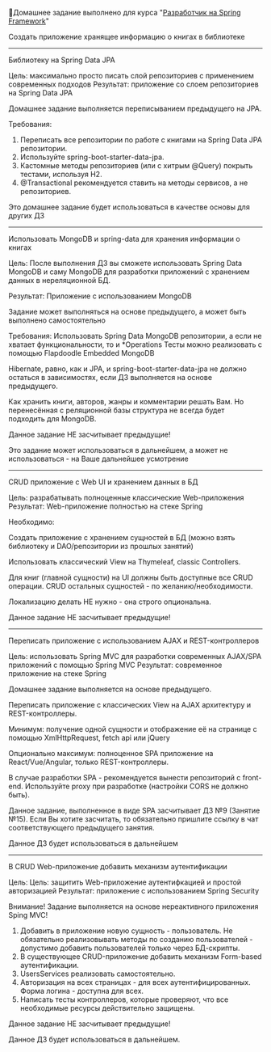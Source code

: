🔖Домашнее задание выполнено для курса "[Разработчик на Spring Framework](https://otus.ru/lessons/javaspring/)"

Создать приложение хранящее информацию о книгах в библиотеке

________________
Библиотеку на Spring Data JPA

Цель: максимально просто писать слой репозиториев с применением современных подходов Результат: приложение со слоем репозиториев
на Spring Data JPA

Домашнее задание выполняется переписыванием предыдущего на JPA.

Требования:

1. Переписать все репозитории по работе с книгами на Spring Data JPA репозитории.
2. Используйте spring-boot-starter-data-jpa.
3. Кастомные методы репозиториев (или с хитрым @Query) покрыть тестами, используя H2.
4. @Transactional рекомендуется ставить на методы сервисов, а не репозиториев.

Это домашнее задание будет использоваться в качестве основы для других ДЗ

-----------
Использовать MongoDB и spring-data для хранения информации о книгах

Цель: После выполнения ДЗ вы сможете использовать Spring Data MongoDB и саму MongoDB для разработки приложений с хранением данных
в нереляционной БД.

Результат: Приложение с использованием MongoDB

Задание может выполняться на основе предыдущего, а может быть выполнено самостоятельно

Требования:
Использовать Spring Data MongoDB репозитории, а если не хватает функциональности, то и *Operations Тесты можно реализовать с
помощью Flapdoodle Embedded MongoDB

Hibernate, равно, как и JPA, и spring-boot-starter-data-jpa не должно остаться в зависимостях, если ДЗ выполняется на основе
предыдущего.

Как хранить книги, авторов, жанры и комментарии решать Вам. Но перенесённая с реляционной базы структура не всегда будет подходить
для MongoDB.

Данное задание НЕ засчитывает предыдущие!

Это задание может использоваться в дальнейшем, а может не использоваться - на Ваше дальнейшее усмотрение

---------------------
CRUD приложение с Web UI и хранением данных в БД

Цель: разрабатывать полноценные классические Web-приложения Результат: Web-приложение полностью на стеке Spring

Необходимо:

Создать приложение с хранением сущностей в БД (можно взять библиотеку и DAO/репозитории из прошлых занятий)

Использовать классический View на Thymeleaf, classic Controllers.

Для книг (главной сущности) на UI должны быть доступные все CRUD операции. CRUD остальных сущностей - по желанию/необходимости.

Локализацию делать НЕ нужно - она строго опциональна.

Данное задание НЕ засчитывает предыдущие!

----------------------------

Переписать приложение с использованием AJAX и REST-контроллеров

Цель: использовать Spring MVC для разработки современных AJAX/SPA приложений c помощью Spring MVC Результат: современное
приложение на стеке Spring

Домашнее задание выполняется на основе предыдущего.

Переписать приложение с классических View на AJAX архитектуру и REST-контроллеры.

Минимум: получение одной сущности и отображение её на странице с помощью XmlHttpRequest, fetch api или jQuery

Опционально максимум: полноценное SPA приложение на React/Vue/Angular, только REST-контроллеры.

В случае разработки SPA - рекомендуется вынести репозиторий с front-end. Используйте proxy при разработке (настройки CORS не
должно быть).

Данное задание, выполненное в виде SPA засчитывает ДЗ №9 (Занятие №15). Если Вы хотите засчитать, то обязательно пришлите ссылку в
чат соответствующего предыдущего занятия.

Данное ДЗ будет использоваться в дальнейшем

-----------------------------------
В CRUD Web-приложение добавить механизм аутентификации

Цель:
Цель: защитить Web-приложение аутентифкацией и простой авторизацией Результат: приложение с использованием Spring Security

Внимание! Задание выполняется на основе нереактивного приложения Sping MVC!

1. Добавить в приложение новую сущность - пользователь. Не обязательно реализовывать методы по созданию пользователей - допустимо
   добавить пользователей только через БД-скрипты.
2. В существующее CRUD-приложение добавить механизм Form-based аутентификации.
3. UsersServices реализовать самостоятельно.
4. Авторизация на всех страницах - для всех аутентифицированных. Форма логина - доступна для всех.
5. Написать тесты контроллеров, которые проверяют, что все необходимые ресурсы действительно защищены.

Данное задание НЕ засчитывает предыдущие!

Данное ДЗ будет использоваться в дальнейшем.

